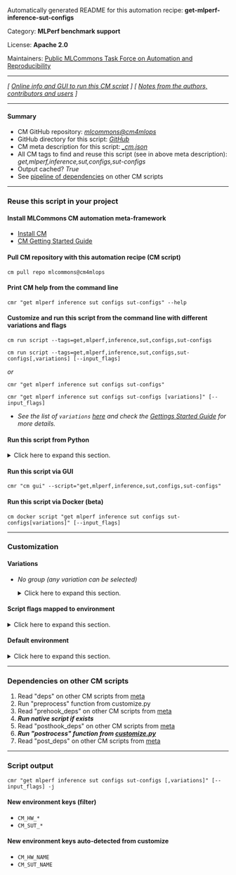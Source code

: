 Automatically generated README for this automation recipe: **get-mlperf-inference-sut-configs**

Category: **MLPerf benchmark support**

License: **Apache 2.0**

Maintainers: [Public MLCommons Task Force on Automation and Reproducibility](https://github.com/mlcommons/ck/blob/master/docs/taskforce.md)

---
*[ [Online info and GUI to run this CM script](https://access.cknowledge.org/playground/?action=scripts&name=get-mlperf-inference-sut-configs,c2fbf72009e2445b) ] [ [Notes from the authors, contributors and users](README-extra.md) ]*

---
#### Summary

* CM GitHub repository: *[mlcommons@cm4mlops](https://github.com/mlcommons/cm4mlops/tree/dev)*
* GitHub directory for this script: *[GitHub](https://github.com/mlcommons/cm4mlops/tree/dev/script/get-mlperf-inference-sut-configs)*
* CM meta description for this script: *[_cm.json](_cm.json)*
* All CM tags to find and reuse this script (see in above meta description): *get,mlperf,inference,sut,configs,sut-configs*
* Output cached? *True*
* See [pipeline of dependencies](#dependencies-on-other-cm-scripts) on other CM scripts


---
### Reuse this script in your project

#### Install MLCommons CM automation meta-framework

* [Install CM](https://access.cknowledge.org/playground/?action=install)
* [CM Getting Started Guide](https://github.com/mlcommons/ck/blob/master/docs/getting-started.md)

#### Pull CM repository with this automation recipe (CM script)

```cm pull repo mlcommons@cm4mlops```

#### Print CM help from the command line

````cmr "get mlperf inference sut configs sut-configs" --help````

#### Customize and run this script from the command line with different variations and flags

`cm run script --tags=get,mlperf,inference,sut,configs,sut-configs`

`cm run script --tags=get,mlperf,inference,sut,configs,sut-configs[,variations] [--input_flags]`

*or*

`cmr "get mlperf inference sut configs sut-configs"`

`cmr "get mlperf inference sut configs sut-configs [variations]" [--input_flags]`


* *See the list of `variations` [here](#variations) and check the [Gettings Started Guide](https://github.com/mlcommons/ck/blob/dev/docs/getting-started.md) for more details.*

#### Run this script from Python

<details>
<summary>Click here to expand this section.</summary>

```python

import cmind

r = cmind.access({'action':'run'
                  'automation':'script',
                  'tags':'get,mlperf,inference,sut,configs,sut-configs'
                  'out':'con',
                  ...
                  (other input keys for this script)
                  ...
                 })

if r['return']>0:
    print (r['error'])

```

</details>


#### Run this script via GUI

```cmr "cm gui" --script="get,mlperf,inference,sut,configs,sut-configs"```

#### Run this script via Docker (beta)

`cm docker script "get mlperf inference sut configs sut-configs[variations]" [--input_flags]`

___
### Customization


#### Variations

  * *No group (any variation can be selected)*
    <details>
    <summary>Click here to expand this section.</summary>

    * `_octoml`
      - Environment variables:
        - *CM_SUT_USE_EXTERNAL_CONFIG_REPO*: `yes`
        - *CM_GIT_CHECKOUT_FOLDER*: `configs`
        - *CM_GIT_URL*: `https://github.com/arjunsuresh/mlperf-inference-configs`
      - Workflow:
        1. ***Read "prehook_deps" on other CM scripts***
           * get,git,repo,_repo.mlperf_inference_configs_octoml
             - CM script: [get-git-repo](https://github.com/mlcommons/cm4mlops/tree/master/script/get-git-repo)

    </details>


#### Script flags mapped to environment
<details>
<summary>Click here to expand this section.</summary>

* `--configs_git_url=value`  &rarr;  `CM_GIT_URL=value`
* `--repo_path=value`  &rarr;  `CM_SUT_CONFIGS_PATH=value`
* `--run_config=value`  &rarr;  `CM_MLPERF_SUT_NAME_RUN_CONFIG_SUFFIX=value`

**Above CLI flags can be used in the Python CM API as follows:**

```python
r=cm.access({... , "configs_git_url":...}
```

</details>

#### Default environment

<details>
<summary>Click here to expand this section.</summary>

These keys can be updated via `--env.KEY=VALUE` or `env` dictionary in `@input.json` or using script flags.

* CM_SUT_CONFIGS_PATH: ``
* CM_GIT_URL: ``

</details>

___
### Dependencies on other CM scripts


  1. Read "deps" on other CM scripts from [meta](https://github.com/mlcommons/cm4mlops/tree/dev/script/get-mlperf-inference-sut-configs/_cm.json)
  1. Run "preprocess" function from customize.py
  1. Read "prehook_deps" on other CM scripts from [meta](https://github.com/mlcommons/cm4mlops/tree/dev/script/get-mlperf-inference-sut-configs/_cm.json)
  1. ***Run native script if exists***
  1. Read "posthook_deps" on other CM scripts from [meta](https://github.com/mlcommons/cm4mlops/tree/dev/script/get-mlperf-inference-sut-configs/_cm.json)
  1. ***Run "postrocess" function from [customize.py](https://github.com/mlcommons/cm4mlops/tree/dev/script/get-mlperf-inference-sut-configs/customize.py)***
  1. Read "post_deps" on other CM scripts from [meta](https://github.com/mlcommons/cm4mlops/tree/dev/script/get-mlperf-inference-sut-configs/_cm.json)

___
### Script output
`cmr "get mlperf inference sut configs sut-configs [,variations]" [--input_flags] -j`
#### New environment keys (filter)

* `CM_HW_*`
* `CM_SUT_*`
#### New environment keys auto-detected from customize

* `CM_HW_NAME`
* `CM_SUT_NAME`